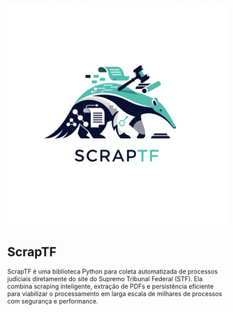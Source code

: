 <img src="https://github.com/luisgbamaral/ScrapTF/blob/main/ScraperTF.png">

# ScrapTF

ScrapTF é uma biblioteca Python para coleta automatizada de processos judiciais diretamente do site do Supremo Tribunal Federal (STF). Ela combina scraping inteligente, extração de PDFs e persistência eficiente para viabilizar o processamento em larga escala de milhares de processos com segurança e performance.
